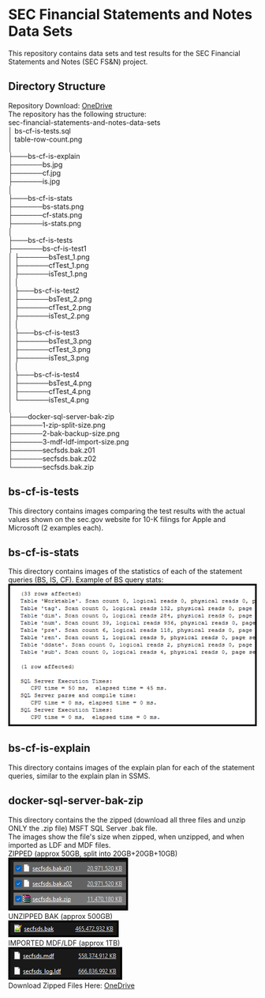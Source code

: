 # SEC Financial Statements and Notes Data Sets
  
This repository contains data sets and test results for the SEC Financial Statements and Notes (SEC FS&N) project.

## Directory Structure  
Repository Download: [OneDrive](https://1drv.ms/f/s!Aqm-BwLD86xdgfWOZqv35hgO7gDdbT0?e=EMHeei)    
The repository has the following structure:  
sec-financial-statements-and-notes-data-sets  
│   bs-cf-is-tests.sql  
│   table-row-count.png  
│  
├───bs-cf-is-explain  
├──────bs.jpg  
├──────cf.jpg  
├──────is.jpg  
│  
├───bs-cf-is-stats  
├──────bs-stats.png  
├──────cf-stats.png  
├──────is-stats.png  
│  
├───bs-cf-is-tests  
├──────bs-cf-is-test1  
│   ├──────bsTest_1.png  
│   ├──────cfTest_1.png  
│   ├──────isTest_1.png  
│   │  
│   ├───bs-cf-is-test2  
│   ├──────bsTest_2.png  
│   ├──────cfTest_2.png  
│   ├──────isTest_2.png  
│   │  
│   ├───bs-cf-is-test3  
│   ├──────bsTest_3.png  
│   ├──────cfTest_3.png  
│   ├──────isTest_3.png  
│   │  
│   ├───bs-cf-is-test4  
│   ├──────bsTest_4.png  
│   ├──────cfTest_4.png  
│   └──────isTest_4.png  
│  
├───docker-sql-server-bak-zip  
├──────1-zip-split-size.png  
├──────2-bak-backup-size.png  
├──────3-mdf-ldf-import-size.png  
├──────secfsds.bak.z01  
├──────secfsds.bak.z02  
└──────secfsds.bak.zip 
## bs-cf-is-tests
  
This directory contains images comparing the test results with the actual values shown on the sec.gov website for 10-K filings for Apple and Microsoft (2 examples each).  
  
## bs-cf-is-stats
  
This directory contains images of the statistics of each of the statement queries (BS, IS, CF). 
Example of BS query stats:    
![balance-sheet-query-stats](https://github.com/TranDenyDFW/sec-financial-statements-and-notes-data-sets/blob/main/bs-cf-is-stats/bs-stats.png)
  
## bs-cf-is-explain
  
This directory contains images of the explain plan for each of the statement queries, similar to the explain plan in SSMS.   
    
## docker-sql-server-bak-zip
  
This directory contains the the zipped (download all three files and unzip ONLY the .zip file) MSFT SQL Server .bak file.  
The images show the file's size when zipped, when unzipped, and when imported as LDF and MDF files.  
ZIPPED (approx 50GB, split into 20GB+20GB+10GB)  
![zipsize](https://github.com/TranDenyDFW/sec-financial-statements-and-notes-data-sets/blob/main/docker-sql-server-bak-zip/1-zip-split-size.png)  
UNZIPPED BAK (approx 500GB)  
![baksize](https://github.com/TranDenyDFW/sec-financial-statements-and-notes-data-sets/blob/main/docker-sql-server-bak-zip/2-bak-backup-size.png)  
IMPORTED MDF/LDF (approx 1TB)  
![importsize](https://github.com/TranDenyDFW/sec-financial-statements-and-notes-data-sets/blob/main/docker-sql-server-bak-zip/3-mdf-ldf-import-size.png)  
Download Zipped Files Here: [OneDrive](https://1drv.ms/f/s!Aqm-BwLD86xdgfWOZqv35hgO7gDdbT0?e=EMHeei)  
  
